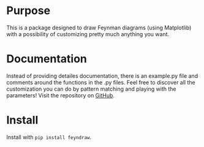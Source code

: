 # Purpose
This is a package designed to draw Feynman diagrams (using Matplotlib) with a possibility of customizing pretty much anything you want.

# Documentation
Instead of providing detailes documentation, there is an example.py file and comments around the functions in the .py files. Feel free to discover all the customization you can do by pattern matching and playing with the parameters! Visit the repository on [GitHub](https://github.com/schhug/feyndraw).

# Install
Install with `pip install feyndraw`.